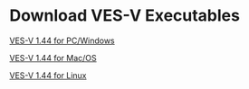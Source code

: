 # Download VES-V Executables 

[VES-V 1.44 for PC/Windows](http://www.perspectx.com/VES-V/NOAA_VES-V_v144_PC.zip)

[VES-V 1.44 for Mac/OS](http://www.perspectx.com/VES-V/NOAA_VES-V_v144_OSX.zip)

[VES-V 1.44 for Linux](http://www.perspectx.com/VES-V/NOAA_VES-V_v144_linux.zip)
